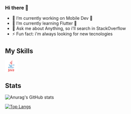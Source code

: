 ### Hi there 👋


- 🔭 I’m currently working on Mobile Dev 📱
- 🌱 I’m currently learning Flutter 🚀
- 💬 Ask me about Anything, so i'll search in StackOverflow
- ⚡ Fun fact: i'm always looking for new tecnologies  

## My Skills

<img src="https://raw.githubusercontent.com/devicons/devicon/master/icons/java/java-original-wordmark.svg" alt="ruby" width="40" height="40" style="max-width:100%;"></img>

## Stats

![Anurag's GitHub stats](https://github-readme-stats.vercel.app/api?username=petscaramussi&show_icons=true&theme=dracula&border_radius=5px)

[![Top Langs](https://github-readme-stats.vercel.app/api/top-langs/?username=petscaramussi&exclude_repo=Code-Station_Web&hide=html)](https://github.com/anuraghazra/github-readme-stats)
